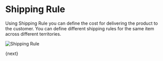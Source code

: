 # Shipping Rule

Using Shipping Rule you can define the cost for delivering the product to the customer.
You can define different shipping rules for the same item across different territories.

<img class="screenshot" alt="Shipping Rule" src="{{docs_base_url}}/assets/img/selling/shipping-rule.png">

{next}